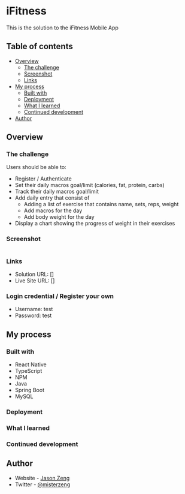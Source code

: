 # iFitness

This is the solution to the iFitness Mobile App

## Table of contents

- [Overview](#overview)
    - [The challenge](#the-challenge)
    - [Screenshot](#screenshot)
    - [Links](#links)
- [My process](#my-process)
    - [Built with](#built-with)
    - [Deployment](#built-with)
    - [What I learned](#deployment)
    - [Continued development](#continued-development)
- [Author](#author)


## Overview

### The challenge

Users should be able to:

- Register / Authenticate
- Set their daily macros goal/limit (calories, fat, protein, carbs)
- Track their daily macros goal/limit
- Add daily entry that consist of 
    - Adding a list of exercise that contains name, sets, reps, weight
    - Add macros for the day
    - Add body weight for the day
- Display a chart showing the progress of weight in their exercises

### Screenshot

![]()

### Links

- Solution URL: []
- Live Site URL: []

### Login credential / Register your own

- Username: test
- Password: test

## My process

### Built with

- React Native
- TypeScript
- NPM
- Java
- Spring Boot
- MySQL

### Deployment


### What I learned


### Continued development


## Author

- Website - [Jason Zeng](https://jasonz.dev/)
- Twitter - [@misterzeng](https://www.twitter.com/misterzeng)

